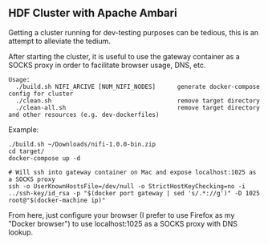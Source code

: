 ## HDF Cluster with Apache Ambari

Getting a cluster running for dev-testing purposes can be tedious, this is an attempt to alleviate the tedium.

After starting the cluster, it is useful to use the gateway container as a SOCKS proxy in order to facilitate browser usage, DNS, etc.

```
Usage:
  ./build.sh NIFI_ARCIVE [NUM_NIFI_NODES]      generate docker-compose config for cluster
  ./clean.sh                                   remove target directory
  ./clean-all.sh                               remove target directory and other resources (e.g. dev-dockerfiles)
```

Example:
```
./build.sh ~/Downloads/nifi-1.0.0-bin.zip
cd target/
docker-compose up -d

# Will ssh into gateway container on Mac and expose localhost:1025 as a SOCKS proxy
ssh -o UserKnownHostsFile=/dev/null -o StrictHostKeyChecking=no -i ../ssh-key/id_rsa -p "$(docker port gateway | sed 's/.*://g')" -D 1025 root@"$(docker-machine ip)"
```

From here, just configure your browser (I prefer to use Firefox as my "Docker browser") to use localhost:1025 as a SOCKS proxy with DNS lookup.
